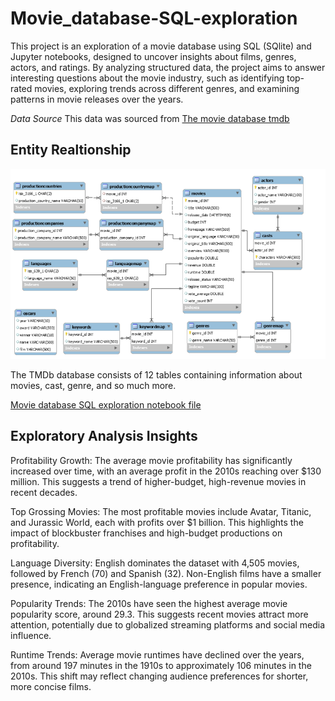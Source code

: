 # Movie_database-SQL-exploration

This project is an exploration of a movie database using SQL (SQlite) and Jupyter notebooks, designed to uncover insights about films, genres, actors, and ratings. By analyzing structured data, the project aims to answer interesting questions about the movie industry, such as identifying top-rated movies, exploring trends across different genres, and examining patterns in movie releases over the years.

*Data Source*
This data was sourced from [The movie database tmdb]()

## Entity Realtionship
![E-R Diagram of the TMDB database](E-RDiagram.png)

The TMDb database consists of 12 tables containing information about movies, cast, genre, and so much more.

[Movie database SQL exploration notebook file](SQL_Movie_DB_Exploration.ipynb)

## Exploratory Analysis Insights

Profitability Growth: The average movie profitability has significantly increased over time, with an average profit in the 2010s reaching over $130 million. This suggests a trend of higher-budget, high-revenue movies in recent decades.

Top Grossing Movies: The most profitable movies include Avatar, Titanic, and Jurassic World, each with profits over $1 billion. This highlights the impact of blockbuster franchises and high-budget productions on profitability.

Language Diversity: English dominates the dataset with 4,505 movies, followed by French (70) and Spanish (32). Non-English films have a smaller presence, indicating an English-language preference in popular movies.

Popularity Trends: The 2010s have seen the highest average movie popularity score, around 29.3. This suggests recent movies attract more attention, potentially due to globalized streaming platforms and social media influence.

Runtime Trends: Average movie runtimes have declined over the years, from around 197 minutes in the 1910s to approximately 106 minutes in the 2010s. This shift may reflect changing audience preferences for shorter, more concise films.


